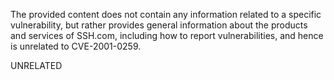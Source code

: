 The provided content does not contain any information related to a specific vulnerability, but rather provides general information about the products and services of SSH.com, including how to report vulnerabilities, and hence is unrelated to CVE-2001-0259.

UNRELATED